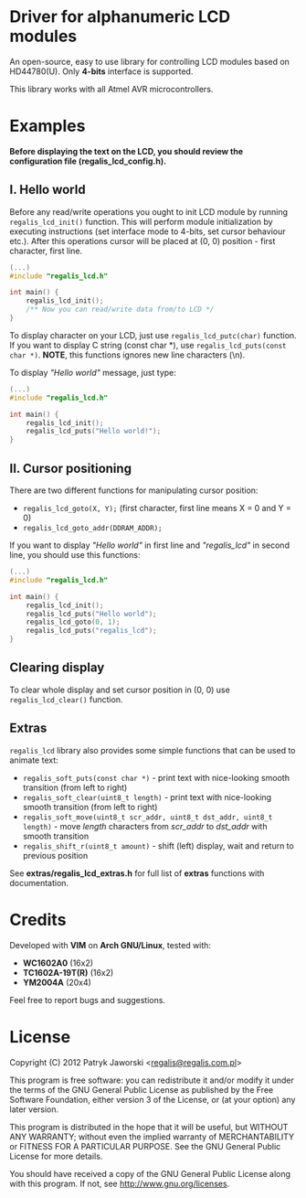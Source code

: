 # Driver for alphanumeric LCD modules

An open-source, easy to use library for controlling LCD modules
based on HD44780(U). Only **4-bits** interface is supported. 

This library works with all Atmel AVR microcontrollers.

# Examples

**Before displaying the text on the LCD, you should review the
configuration file (regalis_lcd_config.h).**

## I. Hello world

Before any read/write operations you ought to init LCD module
by running `regalis_lcd_init()` function. This will perform
module initialization by executing instructions (set interface
mode to 4-bits, set cursor behaviour etc.). After this operations
cursor will be placed at (0, 0) position - first character, first line.

```C
(...)
#include "regalis_lcd.h"

int main() {
	regalis_lcd_init();
	/** Now you can read/write data from/to LCD */
}
```

To display character on your LCD, just use `regalis_lcd_putc(char)`
function. If you want to display C string (const char \*), use
`regalis_lcd_puts(const char *)`. **NOTE**, this functions ignores
new line characters (\n).

To display *"Hello world"* message, just type:

```C
(...)
#include "regalis_lcd.h"

int main() {
	regalis_lcd_init();
	regalis_lcd_puts("Hello world!");
}
```

## II. Cursor positioning

There are two different functions for manipulating cursor position:

* `regalis_lcd_goto(X, Y);` (first character, first line means X = 0 and Y = 0)
* `regalis_lcd_goto_addr(DDRAM_ADDR);`

If you want to display *"Hello world"* in first line and *"regalis\_lcd"* in
second line, you should use this functions:

```C
(...)
#include "regalis_lcd.h"

int main() {
	regalis_lcd_init();
	regalis_lcd_puts("Hello world");
	regalis_lcd_goto(0, 1);
	regalis_lcd_puts("regalis_lcd");
}
```

## Clearing display

To clear whole display and set cursor position in (0, 0) use `regalis_lcd_clear()` function.

## Extras

`regalis_lcd` library also provides some simple functions that can be used to animate text:

* `regalis_soft_puts(const char *)` - print text with nice-looking smooth transition (from left to right)
* `regalis_soft_clear(uint8_t length)` - print text with nice-looking smooth transition (from left to right)
* `regalis_soft_move(uint8_t scr_addr, uint8_t dst_addr, uint8_t length)` - move *length* characters from *scr_addr* to *dst_addr* with smooth transition
* `regalis_shift_r(uint8_t amount)` - shift (left) display, wait and return to previous position

See **extras/regalis_lcd_extras.h** for full list of **extras** functions with documentation.

# Credits

Developed with **VIM** on **Arch GNU/Linux**, tested with:

* **WC1602A0** (16x2)
* **TC1602A-19T(R)** (16x2)
* **YM2004A** (20x4)

Feel free to report bugs and suggestions.

License
=======

Copyright (C) 2012 Patryk Jaworski \<regalis@regalis.com.pl\>

This program is free software: you can redistribute it and/or modify
it under the terms of the GNU General Public License as published by
the Free Software Foundation, either version 3 of the License, or
(at your option) any later version.

This program is distributed in the hope that it will be useful,
but WITHOUT ANY WARRANTY; without even the implied warranty of
MERCHANTABILITY or FITNESS FOR A PARTICULAR PURPOSE.  See the
GNU General Public License for more details.

You should have received a copy of the GNU General Public License
along with this program.  If not, see http://www.gnu.org/licenses.
